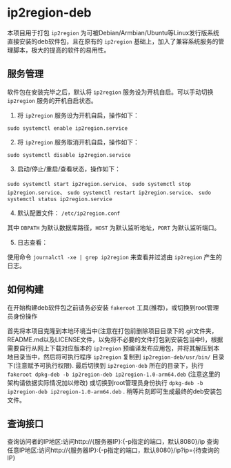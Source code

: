 # ip2region-deb

本项目用于打包 `ip2region` 为可被Debian/Armbian/Ubuntu等Linux发行版系统直接安装的deb软件包，且在原有的 `ip2region` 基础上，加入了兼容系统服务的管理脚本，极大的提高的软件的易用性。

## 服务管理

软件包在安装完毕之后，默认将 `ip2region` 服务设为开机自启。可以手动切换 `ip2region` 服务的开机自启状态。

1. 将 `ip2region` 服务设为开机自启，操作如下：

`sudo systemctl enable ip2region.service`

2. 将 `ip2region` 服务取消开机自启，操作如下：

`sudo systemctl disable ip2region.service`

3. 启动/停止/重启/查看状态，操作如下：

`sudo systemctl start ip2region.service`、 `sudo systemctl stop ip2region.service`、 `sudo systemctl restart ip2region.service`、 `sudo systemctl status ip2region.service`

4. 默认配置文件： `/etc/ip2region.conf`

其中 `DBPATH` 为默认数据库路径，`HOST` 为默认监听地址，`PORT` 为默认监听端口。

5. 日志查看：

使用命令 `journalctl -xe | grep ip2region` 来查看并过滤由 `ip2region` 产生的日志。

## 如何构建

在开始构建deb软件包之前请务必安装 `fakeroot` 工具(推荐)，或切换到root管理员身份操作

首先将本项目克隆到本地环境当中(注意在打包前删除项目目录下的.git文件夹，README.md以及LICENSE文件，以免将不必要的文件打包到安装包当中!)，根据需要自行从网上下载对应版本的 `ip2region` 预编译发布应用包，并将其解压到本地目录当中，然后将可执行程序 `ip2region` 复制到 `ip2region-deb/usr/bin/` 目录下(注意赋予可执行权限). 最后切换到 `ip2region-deb` 所在的目录下，执行 `fakeroot dpkg-deb -b ip2region-deb ip2region-1.0-arm64.deb` (注意这里的架构请依据实际情况加以修改) 或切换到root管理员身份执行 `dpkg-deb -b ip2region-deb ip2region-1.0-arm64.deb` . 稍等片刻即可生成最终的deb安装包文件。

## 查询接口

查询访问者的IP地区:访问http://{服务器IP}:{-p指定的端口，默认8080}/ip
查询任意IP地区:访问http://{服务器IP}:{-p指定的端口，默认8080}/ip?ip={待查询的IP}
